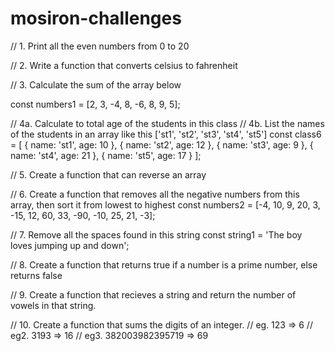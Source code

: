 # mosiron-challenges

// 1. Print all the even numbers from 0 to 20

// 2. Write a function that converts celsius to fahrenheit

// 3. Calculate the sum of the array below

const numbers1 = [2, 3, -4, 8, -6, 8, 9, 5];

// 4a. Calculate to total age of the students in this class
// 4b. List the names of the students in an array like this ['st1', 'st2', 'st3', 'st4', 'st5']
const class6 = [
  { name: 'st1', age: 10 },
  { name: 'st2', age: 12 },
  { name: 'st3', age: 9 },
  { name: 'st4', age: 21 },
  { name: 'st5', age: 17 }
];

// 5. Create a function that can reverse an array

// 6. Create a function that removes all the negative numbers from this array, then sort it from lowest to highest
const numbers2 = [-4, 10, 9, 20, 3, -15, 12, 60, 33, -90, -10, 25, 21, -3];

// 7. Remove all the spaces found in this string
const string1 = 'The boy loves jumping up and down';

// 8. Create a function that returns true if a number is a prime number, else returns false

// 9. Create a function that recieves a string and return the number of vowels in that string.

// 10. Create a function that sums the digits of an integer.
// eg. 123 => 6
// eg2. 3193 => 16
// eg3. 382003982395719 => 69